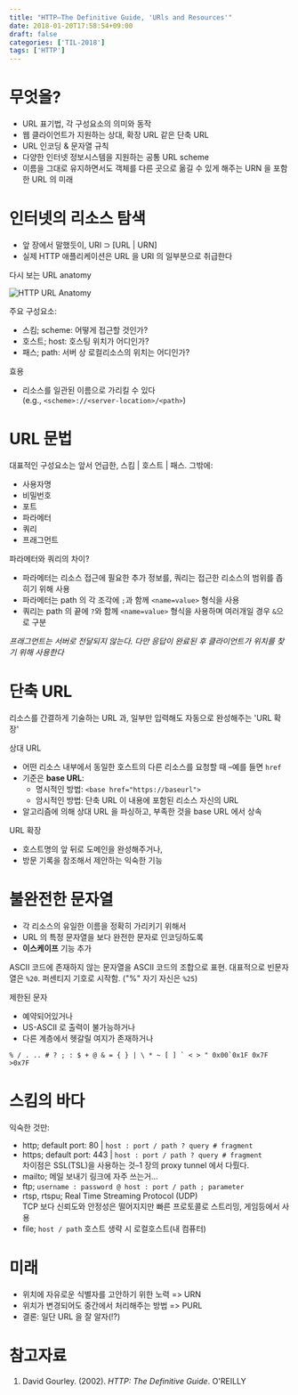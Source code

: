 ```yaml
---
title: "HTTP–The Definitive Guide, 'URls and Resources'"
date: 2018-01-20T17:58:54+09:00
draft: false
categories: ['TIL-2018']
tags: ['HTTP']
---
```


# 무엇을?

* URL 표기법, 각 구성요소의 의미와 동작
* 웹 클라이언트가 지원하는 상대, 확장 URL 같은 단축 URL
* URL 인코딩 & 문자열 규칙
* 다양한 인터넷 정보시스템을 지원하는 공통 URL scheme
* 이름을 그대로 유지하면서도 객체를 다른 곳으로 옮길 수 있게 해주는 URN 을 포함한 URL 의 미래

# 인터넷의 리소스 탐색

* 앞 장에서 말했듯이, URI ⊃ [URL | URN]
* 실제 HTTP 애플리케이션은 URL 을 URI 의 일부분으로 취급한다

다시 보는 URL anatomy

![HTTP URL Anatomy](https://cascadingmedia.com/assets/images/insites/2015/02/url-anatomy/url-anatomy-55598c24.png)

주요 구성요소:

* 스킴; scheme: 어떻게 접근할 것인가?
* 호스트; host: 호스팅 위치가 어디인가?
* 패스; path: 서버 상 로컬리소스의 위치는 어디인가?

효용

* 리소스를 일관된 이름으로 가리킬 수 있다  
  (e.g., `<scheme>://<server-location>/<path>`)

# URL 문법

대표적인 구성요소는 앞서 언급한, 스킴 | 호스트 | 패스. 그밖에:

* 사용자명
* 비밀번호
* 포트
* 파라메터
* 쿼리
* 프래그먼트

파라메터와 쿼리의 차이?

* 파라메터는 리소스 접근에 필요한 추가 정보를, 쿼리는 접근한 리소스의 범위를 좁히기 위해 사용
* 파라메터는 path 의 각 조각에 `;`과 함께 `<name=value>` 형식을 사용
* 쿼리는 path 의 끝에 `?`와 함께 `<name=value>` 형식을 사용하며 여러개일 경우 `&`으로 구분

_프래그먼트는 서버로 전달되지 않는다. 다만 응답이 완료된 후 클라이언트가 위치를 찾기 위해 사용한다_

# 단축 URL

리소스를 간결하게 기술하는 URL 과, 일부만 입력해도 자동으로 완성해주는 'URL 확장'

상대 URL

* 어떤 리소스 내부에서 동일한 호스트의 다른 리소스를 요청할 때 –예를 들면 `href`
* 기준은 **base URL**:
  * 명시적인 방법: `<base href="https://baseurl">`
  * 암시적인 방법: 단축 URL 이 내용에 포함된 리소스 자신의 URL
* 알고리즘에 의해 상대 URL 을 파싱하고, 부족한 것을 base URL 에서 상속

URL 확장

* 호스트명의 앞 뒤로 도메인을 완성해주거나,
* 방문 기록을 참조해서 제안하는 익숙한 기능

# 불완전한 문자열

* 각 리소스의 유일한 이름을 정확히 가리키기 위해서
* URL 의 특정 문자열을 보다 완전한 문자로 인코딩하도록
* **이스케이프** 기능 추가

ASCII 코드에 존재하지 않는 문자열을 ASCII 코드의 조합으로 표현. 대표적으로 빈문자열은 `%20`. 퍼센티지 기호로 시작함. ("%" 자기 자신은 `%25`)

제한된 문자

* 예약되어있거나
* US-ASCII 로 출력이 불가능하거나
* 다른 계층에서 헷갈릴 여지가 존재하거나

```
% / . .. # ? ; : $ + @ & = { } | \ * ~ [ ] ` < > " 0x00`0x1F 0x7F >0x7F
```

# 스킴의 바다

익숙한 것만:

* http; default port: 80 | `host : port / path ? query # fragment`
* https; default port: 443 | `host : port / path ? query # fragment`  
  차이점은 SSL(TSL)을 사용하는 것–1 장의 proxy tunnel 에서 다뤘다.
* mailto; 메일 보내기 링크에 자주 쓰는거...
* ftp; `username : password @ host : port / path ; parameter`
* rtsp, rtspu; Real Time Streaming Protocol (UDP)  
  TCP 보다 신뢰도와 안정성은 떨어지지만 빠른 프로토콜로 스트리밍, 게임등에서 사용
* file; `host / path` 호스트 생략 시 로컬호스트(내 컴퓨터)

# 미래

* 위치에 자유로운 식별자를 고안하기 위한 노력 => URN
* 위치가 변경되어도 중간에서 처리해주는 방법 => PURL
* 결론: 일단 URL 을 잘 알자(!?)

# 참고자료

1. David Gourley. (2002). _HTTP: The Definitive Guide_. O'REILLY
